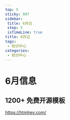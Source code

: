 ```yaml
---
top: 5
sticky: 997
sidebar: 
 title: 6月记
 step: 5
 isTimeLine: true
title: 6月记
tags:
 - 知识中心
categories:
 - 知识中心
---
```



# 6月信息

## 1200+ 免费开源模板

https://htmlrev.com/